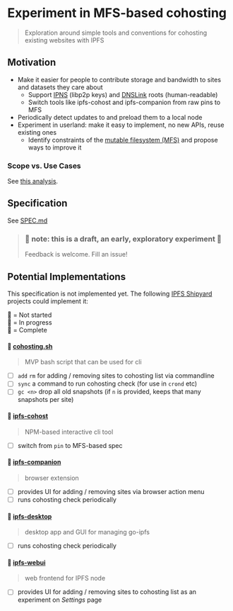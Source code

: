 # Experiment in MFS-based cohosting

> Exploration around simple tools and conventions for cohosting existing websites with IPFS

## Motivation

- Make it easier for people to contribute storage and bandwidth to sites and datasets they care about
  - Support [IPNS](https://docs.ipfs.io/guides/concepts/ipns/) (libp2p keys) and [DNSLink](https://docs.ipfs.io/guides/concepts/dnslink/) roots (human-readable)
  - Switch tools like ipfs-cohost and ipfs-companion from raw pins to MFS
- Periodically detect updates to and preload them to a local node
- Experiment in userland: make it easy to implement, no new APIs, reuse existing ones
  - Identify constraints of the [mutable filesystem (MFS)](https://docs.ipfs.io/guides/concepts/mfs/) and propose ways to improve it

### Scope vs. Use Cases

See [this analysis](https://github.com/ipfs-shipyard/cohosting/pull/2#issuecomment-524288790).

## Specification

See [SPEC.md](SPEC.md)

> ### 🚧 note: this is a draft, an early, exploratory experiment 🚧
> Feedback is welcome. Fill an issue!

## Potential Implementations

This specification is not implemented yet.
The following [IPFS Shipyard](https://github.com/ipfs-shipyard/) projects could implement it:

🍎 = Not started  
🍊 = In progress  
🍏 = Complete

#### 🍎 [cohosting.sh](cohosting.sh)
> MVP bash script that can be used for cli

  - [ ] `add` `rm` for adding / removing sites to cohosting list via commandline
  - [ ] `sync` a command to run cohosting check (for use in `crond` etc)
  - [ ] `gc <n>` drop all old snapshots (if `n` is provided, keeps that many snapshots per site)

#### 🍎 [ipfs-cohost](https://github.com/olizilla/ipfs-cohost)
> NPM-based interactive cli tool

  - [ ] switch from `pin` to MFS-based spec

#### 🍎 [ipfs-companion](https://github.com/ipfs-shipyard/ipfs-companion)
  > browser extension

  - [ ] provides UI for adding / removing sites via browser action menu
  - [ ] runs cohosting check periodically

#### 🍎 [ipfs-desktop](https://github.com/ipfs-shipyard/ipfs-desktop)
  > desktop app and GUI for managing go-ipfs

  - [ ] runs cohosting check periodically

#### 🍎 [ipfs-webui](https://github.com/ipfs-shipyard/ipfs-webui)
  > web frontend for IPFS node

  - [ ] provides UI for adding / removing sites to cohosting list as an experiment on _Settings_ page
